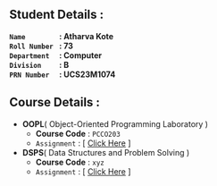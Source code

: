 ## Student Details :

**`Name        ` :  Atharva Kote<br>
`Roll Number ` :  73<br>
`Department  ` :  Computer<br>
`Division    ` :  B<br>
`PRN Number  ` :  UCS23M1074<br>**

## Course Details :

- **OOPL**( Object-Oriented Programming Laboratory )
  - **Course Code** : `PCCO203`
  - `Assignment` : [ [Click Here](/OOP-Practical) ]
- **DSPS**( Data Structures and Problem Solving )
  - **Course Code** : `xyz`
  - `Assignment` : [ [Click Here](/DSPS-Practical) ]
 
